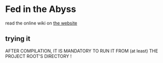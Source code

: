 # Fed in the Abyss

read the online wiki on [the website](http://rudreais.ddns.net)

## trying it

AFTER COMPILATION, IT IS MANDATORY TO RUN IT FROM (at least) THE PROJECT ROOT'S DIRECTORY !
